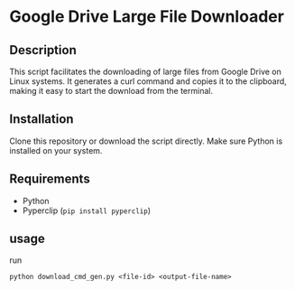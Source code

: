 # Google Drive Large File Downloader

## Description
This script facilitates the downloading of large files from Google Drive on Linux systems. It generates a curl command and copies it to the clipboard, making it easy to start the download from the terminal.

## Installation
Clone this repository or download the script directly. Make sure Python is installed on your system.

## Requirements
- Python
- Pyperclip (`pip install pyperclip`)

## usage
run
```
python download_cmd_gen.py <file-id> <output-file-name>
```
